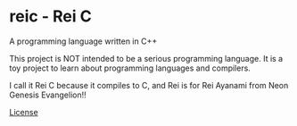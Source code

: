 # reic - Rei C

A programming language written in C++

This project is NOT intended to be a serious programming language. It is a toy project to learn about programming languages and compilers.

I call it Rei C because it compiles to C, and Rei is for Rei Ayanami from Neon Genesis Evangelion!!

[License](LICENSE)
